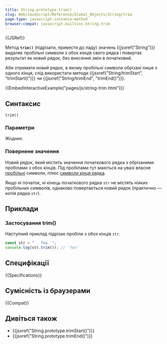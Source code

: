 ```yaml
---
title: String.prototype.trim()
slug: Web/JavaScript/Reference/Global_Objects/String/trim
page-type: javascript-instance-method
browser-compat: javascript.builtins.String.trim
---
```


{{JSRef}}

Метод **`trim()`** (підрізати, привести до ладу) значень {{jsxref("String")}} видаляє пробільні символи з обох кінців свого рядка і повертає результат як новий рядок, без внесення змін в початковий.

Аби отримати новий рядок, в якому пробільні символи обрізані лише з одного кінця, слід використати методи {{jsxref("String/trimStart", "trimStart()")}} чи {{jsxref("String/trimEnd", "trimEnd()")}}.

{{EmbedInteractiveExample("pages/js/string-trim.html")}}

## Синтаксис

```js-nolint
trim()
```

### Параметри

Жодних.

### Повернене значення

Новий рядок, який містить значення початкового рядка з обрізаними пробілами з обох кінців. Під пробілами тут маються на увазі власне [пробільні](/uk/docs/Web/JavaScript/Reference/Lexical_grammar#probily) символи, плюс [символи кінця рядка](/uk/docs/Web/JavaScript/Reference/Lexical_grammar#symvoly-kintsia-riadka).

Якщо ні початок, ні кінець початкового рядка `str` не містять ніяких пробільних символів, однаково повертається новий рядок (практично — копія рядка `str`).

## Приклади

### Застосування trim()

Наступний приклад підрізає пробіли з обох кінців `str`.

```js
const str = "   foo  ";
console.log(str.trim()); // 'foo'
```

## Специфікації

{{Specifications}}

## Сумісність із браузерами

{{Compat}}

## Дивіться також

- {{jsxref("String.prototype.trimStart()")}}
- {{jsxref("String.prototype.trimEnd()")}}
